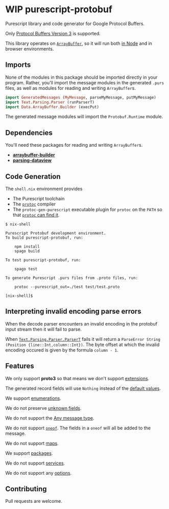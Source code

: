 # WIP purescript-protobuf

Purescript library and code generator for Google Protocol Buffers.

Only
[Protocol Buffers Version 3](https://developers.google.com/protocol-buffers/docs/reference/proto3-spec)
is supported.

This library operates on
[`ArrayBuffer`](https://pursuit.purescript.org/packages/purescript-arraybuffer-types/docs/Data.ArrayBuffer.Types#t:ArrayBuffer), so it will run both
[in Node](https://pursuit.purescript.org/packages/purescript-node-buffer/docs/Node.Buffer.Class)
and in browser environments.

## Imports

None of the modules in this package should be imported directly in your program.
Rather, you'll import the message modules in the generated `.purs` files,
as well as modules for reading and writing `ArrayBuffer`s.

```purescript
import GeneratedMessages (MyMessage, parseMyMessage, putMyMessage)
import Text.Parsing.Parser (runParserT)
import Data.ArrayBuffer.Builder (execPut)
```

The generated message modules will import the `Protobuf.Runtime` module.

## Dependencies

You'll need these packages for reading and writing `ArrayBuffer`s.

* [__arraybuffer-builder__](http://pursuit.purescript.org/packages/purescript-arraybuffer-builder/)
* [__parsing-dataview__](http://pursuit.purescript.org/packages/purescript-parsing-dataview/)

## Code Generation

The `shell.nix` environment provides

* The Purescript toolchain
* The [`protoc`](https://github.com/protocolbuffers/protobuf/blob/master/src/README.md) compiler
* The `protoc-gen-purescript` executable plugin for `protoc` on the `PATH` so that
  [`protoc` can find it](https://developers.google.com/protocol-buffers/docs/reference/cpp/google.protobuf.compiler.plugin).

```
$ nix-shell

Purescript Protobuf development environment.
To build purescript-protobuf, run:

    npm install
    spago build

To test purescript-protobuf, run:

    spago test

To generate Purescript .purs files from .proto files, run:

    protoc --purescript_out=./test test/test.proto

[nix-shell]$
```

## Interpreting invalid encoding parse errors

When the decode parser encounters an invalid encoding in the protobuf input
stream then it will fail to parse.

When
[`Text.Parsing.Parser.ParserT`](https://pursuit.purescript.org/packages/purescript-parsing/docs/Text.Parsing.Parser#t:ParserT)
fails it will return a `ParseError String (Position {line::Int,column::Int})`.
The byte offset at which the invalid encoding occured is given by the
formula `column - 1`.

## Features

We only support __proto3__ so that means we don't support
[extensions](https://developers.google.com/protocol-buffers/docs/proto?hl=en#extensions).

The generated record fields will use `Nothing` instead of the 
[default values](https://developers.google.com/protocol-buffers/docs/proto3?hl=en#default).

We support
[enumerations](https://developers.google.com/protocol-buffers/docs/proto3?hl=en#enum).

We do not preserve
[unknown fields](https://developers.google.com/protocol-buffers/docs/proto3?hl=en#unknowns).

We do not support the
[Any message type](https://developers.google.com/protocol-buffers/docs/proto3?hl=en#any).

We do not support
[`oneof`](https://developers.google.com/protocol-buffers/docs/proto3?hl=en#oneof).
The fields in a `oneof` will all be added to the message.

We do not support
[maps](https://developers.google.com/protocol-buffers/docs/proto3?hl=en#maps).

We support
[packages](https://developers.google.com/protocol-buffers/docs/proto3?hl=en#packages).

We do not support
[services](https://developers.google.com/protocol-buffers/docs/proto3?hl=en#services).

We do not support any
[options](https://developers.google.com/protocol-buffers/docs/proto3?hl=en#options).

## Contributing

Pull requests are welcome.
